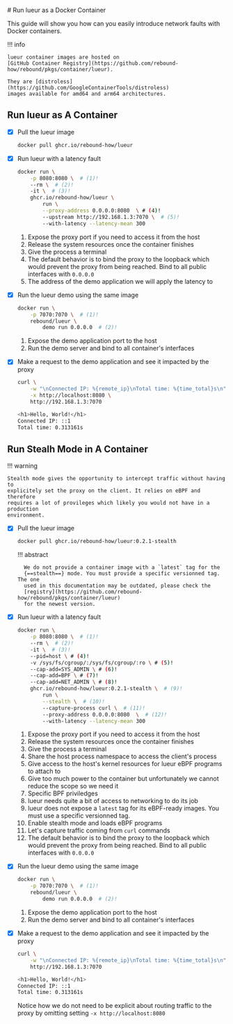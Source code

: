 # Run lueur as a Docker Container

This guide will show you how can you easily introduce network faults with 
Docker containers.

!!! info

    lueur container images are hosted on
    [GitHub Container Registry](https://github.com/rebound-how/rebound/pkgs/container/lueur).

    They are [distroless](https://github.com/GoogleContainerTools/distroless)
    images available for amd64 and arm64 architectures.

## Run lueur as A Container

-   [X] Pull the lueur image

    ```bash
    docker pull ghcr.io/rebound-how/lueur
    ```

-   [X] Run lueur with a latency fault

    ```bash
    docker run \
        -p 8080:8080 \  # (1)!
        --rm \  # (2)!
        -it \  # (3)!
        ghcr.io/rebound-how/lueur \ 
            run \
            --proxy-address 0.0.0.0:8080  \ # (4)!
            --upstream http://192.168.1.3:7070 \  # (5)!
            --with-latency --latency-mean 300
    ```

    1. Expose the proxy port if you need to access it from the host
    2. Release the system resources once the container finishes
    3. Give the process a terminal
    4. The default behavior is to bind the proxy to the loopback which would prevent the proxy from being reached. Bind to all public interfaces with `0.0.0.0`
    5. The address of the demo application we will apply the latency to

-   [X] Run the lueur demo using the same image

    ```bash
    docker run \
        -p 7070:7070 \  # (1)!
        rebound/lueur \
            demo run 0.0.0.0  # (2)!
    ```

    1. Expose the demo application port to the host
    2. Run the demo server and bind to all container's interfaces

-   [X] Make a request to the demo application and see it impacted by the proxy

    ```bash
    curl \
        -w "\nConnected IP: %{remote_ip}\nTotal time: %{time_total}s\n" \
        -x http://localhost:8080 \
        http://192.168.1.3:7070

    <h1>Hello, World!</h1>
    Connected IP: ::1
    Total time: 0.313161s
    ```

## Run Stealh Mode in A Container

!!! warning

    Stealth mode gives the opportunity to intercept traffic without having to
    explicitely set the proxy on the client. It relies on eBPF and therefore
    requires a lot of provileges which likely you would not have in a production
    environment.

-   [X] Pull the lueur image

    ```bash
    docker pull ghcr.io/rebound-how/lueur:0.2.1-stealth
    ```

    !!! abstract

        We do not provide a container image with a `latest` tag for the
        {==stealth==} mode. You must provide a specific versionned tag. The one
        used in this documentation may be outdated, please check the
        [registry](https://github.com/rebound-how/rebound/pkgs/container/lueur)
        for the newest version.

-   [X] Run lueur with a latency fault

    ```bash
    docker run \
        -p 8080:8080 \  # (1)!
        --rm \  # (2)!
        -it \  # (3)!
        --pid=host \ # (4)!
        -v /sys/fs/cgroup/:/sys/fs/cgroup/:ro \ # (5)!
        --cap-add=SYS_ADMIN \ # (6)!
        --cap-add=BPF \ # (7)!
        --cap-add=NET_ADMIN \ # (8)!
        ghcr.io/rebound-how/lueur:0.2.1-stealth \  # (9)!
            run \
            --stealth \  # (10)!
            --capture-process curl \  # (11)!
            --proxy-address 0.0.0.0:8080  \  # (12)!
            --with-latency --latency-mean 300
    ```

    1. Expose the proxy port if you need to access it from the host
    2. Release the system resources once the container finishes
    3. Give the process a terminal
    4. Share the host process namespace to access the client's process
    5. Give access to the host's kernel resources for lueur eBPF programs to attach to
    6. Give too much power to the container but unfortunately we cannot reduce the scope so we need it
    7. Specific BPF priviledges
    8. lueur needs quite a bit of access to networking to do its job
    9. lueur does not expose a `latest` tag for its eBPF-ready images. You must use a specific versionned tag.
    10. Enable stealth mode and loads eBPF programs
    11. Let's capture traffic coming from `curl` commands
    12. The default behavior is to bind the proxy to the loopback which would prevent the proxy from being reached. Bind to all public interfaces with `0.0.0.0`

-   [X] Run the lueur demo using the same image

    ```bash
    docker run \
        -p 7070:7070 \  # (1)!
        rebound/lueur \
            demo run 0.0.0.0  # (2)!
    ```

    1. Expose the demo application port to the host
    2. Run the demo server and bind to all container's interfaces

-   [X] Make a request to the demo application and see it impacted by the proxy

    ```bash
    curl \
        -w "\nConnected IP: %{remote_ip}\nTotal time: %{time_total}s\n" \
        http://192.168.1.3:7070

    <h1>Hello, World!</h1>
    Connected IP: ::1
    Total time: 0.313161s
    ```

    Notice how we do not need to be explicit about routing traffic to the
    proxy by omitting setting `-x http://localhost:8080`
